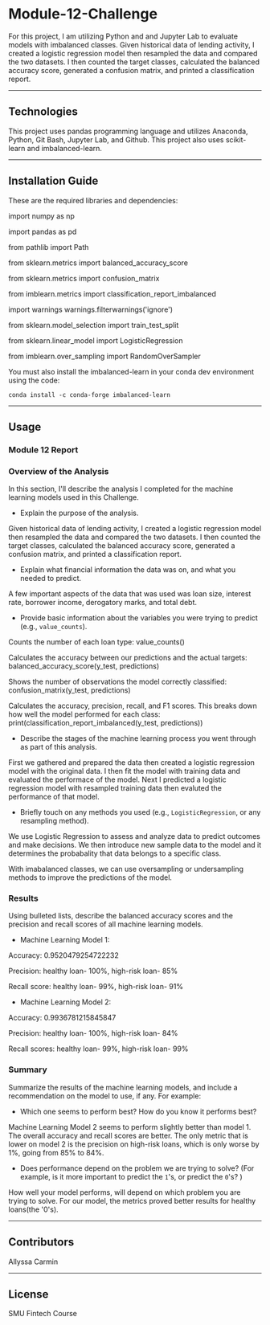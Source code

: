 # Module-12-Challenge

For this project, I am utilizing Python and and Jupyter Lab to evaluate models with imbalanced classes. Given historical data of lending activity, I created a logistic regression model then resampled the data and compared the two datasets. I then counted the target classes, calculated the balanced accuracy score, generated a confusion matrix, and printed a classification report. 

---

## Technologies

This project uses pandas programming language and utilizes Anaconda, Python, Git Bash, Jupyter Lab, and Github. This project also uses scikit-learn and imbalanced-learn.

---

## Installation Guide

These are the required libraries and dependencies:

import numpy as np

import pandas as pd

from pathlib import Path

from sklearn.metrics import balanced_accuracy_score

from sklearn.metrics import confusion_matrix

from imblearn.metrics import classification_report_imbalanced

import warnings
warnings.filterwarnings('ignore')

from sklearn.model_selection import train_test_split

from sklearn.linear_model import LogisticRegression

from imblearn.over_sampling import RandomOverSampler


You must also install the imbalanced-learn in your conda dev environment using the code:

    conda install -c conda-forge imbalanced-learn

---

## Usage

### Module 12 Report

### Overview of the Analysis

In this section, I'll describe the analysis I completed for the machine learning models used in this Challenge.

* Explain the purpose of the analysis.

Given historical data of lending activity, I created a logistic regression model then resampled the data and compared the two datasets. I then counted the target classes, calculated the balanced accuracy score, generated a confusion matrix, and printed a classification report. 

* Explain what financial information the data was on, and what you needed to predict.

A few important aspects of the data that was used was loan size, interest rate, borrower income, derogatory marks, and total debt.

* Provide basic information about the variables you were trying to predict (e.g., `value_counts`).

 Counts the number of each loan type:
     value_counts() 
     
 Calculates the accuracy between our predictions and the actual targets:
     balanced_accuracy_score(y_test, predictions)
     
 Shows the number of observations the model correctly classified:
     confusion_matrix(y_test, predictions)
     
 Calculates the accuracy, precision, recall, and F1 scores. This breaks down how well the model performed for each class:
     print(classification_report_imbalanced(y_test, predictions))
     
* Describe the stages of the machine learning process you went through as part of this analysis.

 First we gathered and prepared the data then created a logistic regression model with the original data. I then fit the model with training data and evaluated the performace of the model. Next I predicted a logistic regression model with resampled training data then evaluted the performance of that model.

* Briefly touch on any methods you used (e.g., `LogisticRegression`, or any resampling method).

 We use Logistic Regression to assess and analyze data to predict outcomes and make decisions. We then introduce new sample data to the model and it determines the probabality that data belongs to a specific class.
 
 With imabalanced classes, we can use oversampling or undersampling methods to improve the predictions of the model.

### Results

Using bulleted lists, describe the balanced accuracy scores and the precision and recall scores of all machine learning models.

* Machine Learning Model 1:

 Accuracy: 0.9520479254722232
 
 Precision: healthy loan- 100%, high-risk loan- 85%
 
 Recall score: healthy loan- 99%, high-risk loan- 91%



* Machine Learning Model 2:

 Accuracy: 0.9936781215845847
 
 Precision: healthy loan- 100%, high-risk loan- 84%
 
 Recall scores: healthy loan- 99%, high-risk loan- 99%

### Summary

Summarize the results of the machine learning models, and include a recommendation on the model to use, if any. For example:

* Which one seems to perform best? How do you know it performs best?

 Machine Learning Model 2 seems to perform slightly better than model 1. The overall accuracy and recall scores are better. The only metric that is lower on model 2 is the precision on high-risk loans, which is only worse by 1%, going from 85% to 84%.

* Does performance depend on the problem we are trying to solve? (For example, is it more important to predict the `1`'s, or predict the `0`'s? )

 How well your model performs, will depend on which problem you are trying to solve. For our model, the metrics proved better results for healthy loans(the '0's).


---

## Contributors

Allyssa Carmin

---

## License

SMU Fintech Course